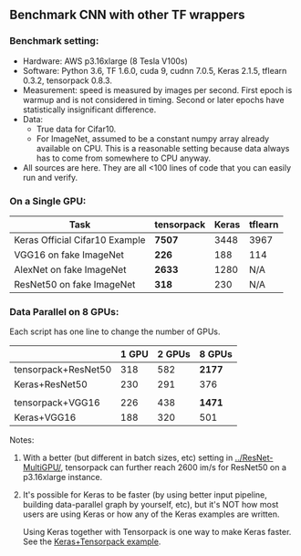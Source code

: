 ## Benchmark CNN with other TF wrappers

### Benchmark setting:

* Hardware: AWS p3.16xlarge (8 Tesla V100s)
* Software:
Python 3.6, TF 1.6.0, cuda 9, cudnn 7.0.5, Keras 2.1.5, tflearn 0.3.2, tensorpack 0.8.3.
* Measurement: speed is measured by images per second. First epoch is warmup and
	is not considered in timing. Second or later epochs have statistically insignificant difference.
* Data:
	* True data for Cifar10.
	* For ImageNet, assumed to be a constant numpy array already available on CPU.
		This is a reasonable setting because data always has to come from somewhere to CPU anyway.
* All sources are here. They are all <100 lines of code that you can easily run and verify.

### On a Single GPU:
| Task											     | tensorpack	 | Keras	| tflearn  |
| ------------------------------ | ----------- | ------ | -------  |
| Keras Official Cifar10 Example |	__7507__   | 3448   | 3967     |
| VGG16 on fake ImageNet			   |	__226__		 | 188		| 114      |
| AlexNet on fake ImageNet	     |	__2633__	 | 1280		| N/A      |
| ResNet50 on fake ImageNet	     |	__318__	   | 230		| N/A      |

### Data Parallel on 8 GPUs:

Each script has one line to change the number of GPUs.

|						           | 1 GPU   | 2 GPUs  | 8 GPUs    |
| -------------------- | ------- | ------  | --------- |
| tensorpack+ResNet50  | 318     |	582	   | __2177__  |
| Keras+ResNet50		   | 230     |	291		 |  376      |
| |
| tensorpack+VGG16     | 226     |	438	   | __1471__  |
| Keras+VGG16			     | 188     |	320	   |   501     |



Notes:

1. With a better (but different in batch sizes, etc) setting in [../ResNet-MultiGPU/](../ResNet-MultiGPU/),
	tensorpack can further reach 2600 im/s for ResNet50 on a p3.16xlarge instance.
2. It's possible for Keras to be faster (by using better input pipeline, building data-parallel graph by yourself, etc), but it's NOT
	how most users are using Keras or how any of the Keras examples are written.

	Using Keras together with Tensorpack is one way to make Keras faster.
	See the [Keras+Tensorpack example](https://github.com/tensorpack/tensorpack/tree/master/examples/keras).
